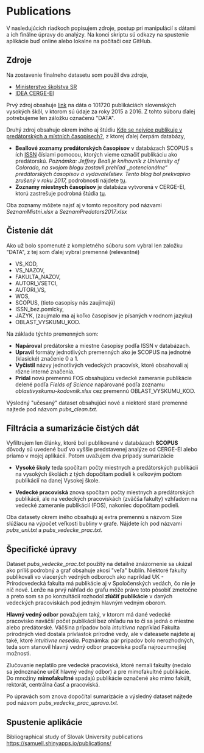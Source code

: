 # Publications

V nasledujúcich riadkoch popisujem zdroje, postup pri manipulácií s dátami a ích finálne úpravy do analýzy. Na konci skriptu sú odkazy na spustenie aplikácie buď online alebo lokalne na počítači cez GitHub.



## Zdroje

Na zostavenie finalneho datasetu som použil dva zdroje,

* [Ministerstvo školstva SR](https://www.minedu.sk/rozpis-dotacii-zo-statneho-rozpoctu-verejnym-vysokym-skolam-na-rok-2018/)
* [IDEA CERGE-EI](https://idea.cerge-ei.cz/)

Prvý zdroj obsahuje [link](https://www.minedu.sk/data/att/12810.zip) na dáta o 101720 publikáciách slovenských vysokých škôl, v ktorom sú údaje za roky 2015 a 2016. Z tohto súboru ďalej potrebujeme len záložku označenú "DATA".

Druhý zdroj obsahuje okrem iného aj štúdiu [Kde se nejvíce publikuje v predátorských a místních časopisech?](https://idea.cerge-ei.cz/files/PredatoriMistni/), z ktorej ďalej čerpám databázy,

* **Beallové zoznamy predátorských časopisov** v databázach SCOPUS s ích [ISSN](http://www.issn.org/understanding-the-issn/what-is-an-issn/) číslami pomocou, ktorých vieme označiť publikáciu ako predátorskú. _Poznámka: Jeffrey Beall je knihovník z University of Colorado, na svojom blogu zostavil prehľad „potencionálne“ predátorských časopisov a vydavateľstiev. Tento blog bol prekvapivo zrušený v roku 2017,_ podrobnosti nájdete [tu](https://idea.cerge-ei.cz/files/IDEA_Studie_16_2016_Predatorske_casopisy_ve_Scopusu/mobile/index.html).
* **Zoznamy miestnych časopisov** je databáza vytvorená v CERGE-EI, ktorú zastrešuje podrobná štúdia [tu](https://idea.cerge-ei.cz/files/IDEA_Studie_17_2017_Mistni_casopisy_ve_Scopusu/mobile/index.html). 

Oba zoznamy môžete najsť aj v tomto repository pod názvami _SeznamMistni.xlsx_ a _SeznamPredators2017.xlsx_



## Čistenie dát

Ako už bolo spomenuté z kompletného súboru som vybral len založku "DATA", z tej som ďalej vybral premenné (relevantné)

* VS_KOD, 
* VS_NAZOV, 
* FAKULTA_NAZOV, 
* AUTORI_VSETCI, 
* AUTORI_VS, 
* WOS,
* SCOPUS, (tieto casopisy nás zaujímajú)
* ISSN_bez.pomlcky,
* JAZYK, (zaujmalo ma aj koľko časopisov je písaných v rodnom jazyku)
* OBLAST_VYSKUMU_KOD.

Na základe týchto premenných som:

* **Napároval** predátorske a miestne časopisy podľa ISSN v databázach.
* **Upravil** formáty jednotlivých premenných ako je SCOPUS na jednotné (klasické) značenie 0 a 1.
* **Vyčistil** názvy jednotlivých vedeckých pracovísk, ktoré obsahovali aj rôzne interné značenia.
* **Pridal** novú premennú FOS obsahujúcu vedecké zameranie publikácie delené podľa _Fields of Science_ napárované podľa zoznamu _oblastivyskumu-kodovnik.xlsx_ cez premennú OBLAST_VYSKUMU_KOD. 

Výsledný "učesaný" dataset obsahujúci nové a niektoré staré premenné najtede pod názvom _pubs_clean.txt_.

## Filtrácia a sumarizácie čistých dát

Vyfiltrujem len články, ktoré boli publikované v databázach **SCOPUS** dôvody sú uvedené buď vo vyššie predstavenej analýze od CERGE-EI alebo priamo v mojej aplikácií. Potom uvažujem dva prípady sumarizácie

* **Vysoké školy** teda spočítam počty miestnych a predátorských publikácii na vysokých školách z tých dopočítam podieli k celkovým počtom publikácií na danej Vysokej škole. 

* **Vedecké pracoviská** znova spočítam počty miestnych a predátorských publikácii, ale na vedeckých pracoviskách (zväčša fakulty) vzhľadom na vedecké zameranie publikácií (FOS), nakoniec dopočítam podieli.

Oba datasety okrem iného obsahujú aj extra premennú s názvom Size slúžiacu na výpočet veľkosti bubliny v grafe. Nájdete ích pod názvami _pubs_uni.txt_ a _pubs_vedecke_prac.txt_.


## Špecifické úpravy

Dataset _pubs_vedecke_prac.txt_ použítý na detailné znázornenie sa ukázal ako príliš podrobný a graf obsahuje akosi "veľa" bublín. Niektoré fakulty publikovali vo viacerých vedných odboroch ako napríklad UK - Prírodovedecká fakulta má publikácie aj v Spoločenských vedách, čo nie je nič nové. Lenže na prvý náhľad do grafu môže práve toto pôsobiť zmetočne a preto som sa po konzultácií rozhodol **zlúčiť publikácie** v daných vedeckých pracoviskách pod jedným hlavným vedným oborom. 

**Hlavný vedný odbor** považujem taký, v ktorom má dané vedecké pracovisko naväčší počet publikácií bez ohľadu na to či sa jedná o miestne alebo predátorské. Väčšina prípadov bola _intuitívna_ napríklad Fakulta prírodných vied dostala prívlastok prírodné vedy, ale v dateasete najdete aj také, ktoré _intuitivne nesedia_. Poznámka: pár prípadov bolo nerozhodných, teda som stanovil hlavný vedný odbor pracoviska podľa najrozumnejšej možnosti.

Zlučovanie neplatilo pre vedecké pracoviská, ktoré nemali fakulty (nedalo sa jednoznačne určiť hlavný vedný odbor) a pre mimofakultné publikácie. Do množiny **mimofakultné** spadajú publikácie označené ako mimo fakúlt, rektorát, centrálna časť a pracoviská.

Po úpravách som znova dopočítal sumarizácie a výsledný dataset nájtede pod názvom _pubs_vedecke_prac_uprava.txt_. 



## Spustenie aplikácie
Bibliographical study of Slovak University publications
<https://samuell.shinyapps.io/publications/>
